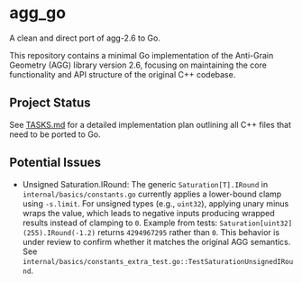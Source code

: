 # agg_go

A clean and direct port of agg-2.6 to Go.

This repository contains a minimal Go implementation of the Anti-Grain Geometry (AGG) library version 2.6, focusing on maintaining the core functionality and API structure of the original C++ codebase.

## Project Status

See [TASKS.md](TASKS.md) for a detailed implementation plan outlining all C++ files that need to be ported to Go.

## Potential Issues

- Unsigned Saturation.IRound: The generic `Saturation[T].IRound` in `internal/basics/constants.go` currently applies a lower-bound clamp using `-s.limit`. For unsigned types (e.g., `uint32`), applying unary minus wraps the value, which leads to negative inputs producing wrapped results instead of clamping to `0`. Example from tests: `Saturation[uint32](255).IRound(-1.2)` returns `4294967295` rather than `0`. This behavior is under review to confirm whether it matches the original AGG semantics. See `internal/basics/constants_extra_test.go::TestSaturationUnsignedIRound`.
